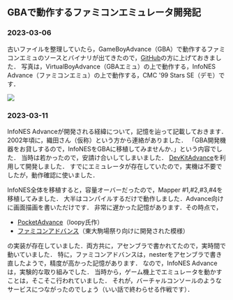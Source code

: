 ## GBAで動作するファミコンエミュレータ開発記

### 2023-03-06

古いファイルを整理していたら，GameBoyAdvance（GBA）で動作するファミコンエミュのソースとバイナリが出てきたので，[GitHub](https://github.com/jay-kumogata/InfoNES/tree/master/gba)の方に上げておきました．
写真は，VirtualBoyAdvance（GBAエミュ）の上で動作する，InfoNES Advance（ファミコンエミュ）の上で動作する，CMC '99 Stars SE（デモ）です．

![](https://github.com/jay-kumogata/InfoNES/blob/master/screenshots/infones_gba.png)

### 2023-03-11

InfoNES Advanceが開発される経緯について，記憶を辿って記載しておきます．
2002年頃に，織田さん（仮称）という方から連絡がありました．
「GBA開発機器をお貸しするので，InfoNESをGBAに移植してみませんか．」という内容でした．
当時は若かったので，安請け合いしてしまいました．
[DevKitAdvance](https://devkitadv.sourceforge.net/)を利用して開発しました．
すでにエミュレータが存在していたので，実機は不要でしたが，動作確認に使いました．

InfoNES全体を移植すると，容量オーバーだったので，Mapper #1,#2,#3,#4を移植してみました．
大半はコンパイルするだけで動作しました．Advance向けに画面描画を書いただけです．
非常に遅かった記憶があります．その時点で，

- [PocketAdvance](http://nes.pocketheaven.com/)（loopy氏作）
- [ファミコンアドバンス](fca.ath.cx)（東大駒場祭り向けに開発された模様）

の実装が存在していました．両方共に，アセンブラで書かれてたので，実時間で動いていました．
特に，ファミコンアドバンスは，nesterをアセンブラで書き直したようで，精度が高かった記憶があります．
なので，InfoNES Advanceは，実験的な取り組みでした．
当時から，ゲーム機上でエミュレータを動かすことは，そこそこ行われていました．
それが，バーチャルコンソールのようなサービスにつながったのでしょう（いい話で終わらせる作戦です）．
